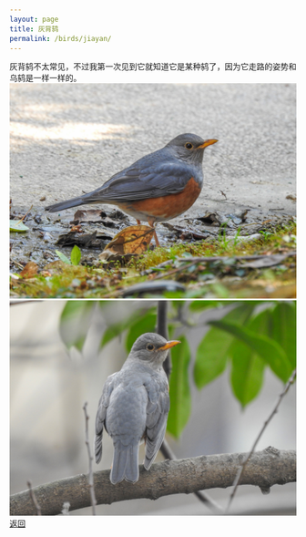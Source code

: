 ```yaml
---
layout: page
title: 灰背鸫
permalink: /birds/jiayan/
---
```

灰背鸫不太常见，不过我第一次见到它就知道它是某种鸫了，因为它走路的姿势和乌鸫是一样一样的。
![](../picture/灰背鸫/DSCN0943.jpg)
![](../picture/灰背鸫/DSCN0838.jpg)
[返回](../../)